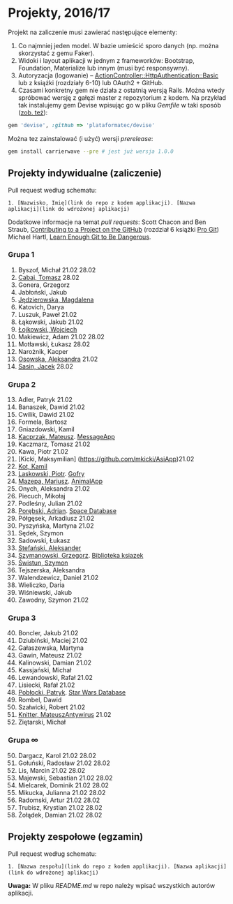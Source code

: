 # Projekty, 2016/17

Projekt na zaliczenie musi zawierać następujące elementy:

1. Co najmniej jeden model. W bazie umieścić sporo danych
  (np. można skorzystać z gemu Faker).
1. Widoki i layout aplikacji w jednym z frameworków:
   Bootstrap, Foundation, Materialize lub innym (musi być responsywny).
1. Autoryzacja (logowanie) – [ActionController::HttpAuthentication::Basic](http://edgeapi.rubyonrails.org/classes/ActionController/HttpAuthentication/Basic.html)
   lub z książki [](https://www.railstutorial.org/book) (rozdziały 6-10)
   lub OAuth2 + GitHub.
1. Czasami konkretny gem nie działa z ostatnią wersją Rails. Można wtedy spróbować
  wersję z gałęzi master z repozytorium z kodem. Na przykład tak instalujemy
  gem Devise wpisując go w pliku _Gemfile_ w taki sposób
  ([zob. też](http://bundler.io/git.html)):

```ruby
gem 'devise', :github => 'plataformatec/devise'
```
Można tez zainstalować (i użyć) wersji _prerelease_:
```sh
gem install carrierwave --pre # jest już wersja 1.0.0
```

## Projekty indywidualne (zaliczenie)

Pull request według schematu:
```
1. [Nazwisko, Imię](link do repo z kodem applikacji). [Nazwa aplikacji](link do wdrożonej aplikacji)
```

Dodatkowe informacje na temat _pull requests_: Scott Chacon and Ben Straub,
[Contributing to a Project on the GitHub](https://git-scm.com/book/en/v2/GitHub-Contributing-to-a-Project)
(rozdział 6 książki [Pro Git](https://git-scm.com/book/en/v2))
Michael Hartl, [Learn Enough Git to Be Dangerous](https://www.learnenough.com/git-tutorial).

<!--
  Regular Expressions Tutorial, http://www.regular-expressions.info/tutorial.html
     Find: (\d+),(.+),(.+),.+,.*
  Replace: $1. $2, $3
-->

### Grupa 1

1. Byszof, Michał 21.02 28.02
49. [Cabaj, Tomasz](https://github.com/tcabaj/ASI) 28.02
2. Gonera, Grzegorz
3. Jabłoński, Jakub
4. [Jędzierowska, Magdalena](https://github.com/MagdalenaJedzierowska/ASI)
5. Katovich, Darya
55. Luszuk, Paweł 21.02
6. Łąkowski, Jakub 21.02
7. [Łojkowski, Wojciech](https://github.com/wlojkowski/QuotesApp)
8. Makiewicz, Adam 21.02 28.02
9. Motławski, Łukasz 28.02
10. Narożnik, Kacper
11. [Osowska, Aleksandra](https://github.com/aleksandrao/Asi.git) 21.02
12. [Sasin, Jacek](https://github.com/jsasin/asi_lab) 28.02

### Grupa 2

13. Adler, Patryk 21.02
14. Banaszek, Dawid 21.02
15. Cwilik, Dawid 21.02
16. Formela, Bartosz
17. Gniazdowski, Kamil
18. [Kacprzak, Mateusz](https://github.com/implssv/MessageApp). [MessageApp](http://serene-spire-89656.herokuapp.com)
19. Kaczmarz, Tomasz 21.02
20. Kawa, Piotr 21.02
21. [Kicki, Maksymilian] (https://github.com/mkicki/AsiApp)21.02
53. [Kot, Kamil](https://github.com/KotMeow/asi-frameworks)
23. [Laskowski, Piotr](https://github.com/ozh204/Ruby-on-Rails). [Gofry](https://ozh204.herokuapp.com/)
24. [Mazepa, Mariusz](https://bitbucket.org/mmazepa/asi_zaliczenie). [AnimalApp](https://mmazepa.herokuapp.com/)
25. Onych, Aleksandra 21.02
26. Piecuch, Mikołaj
27. Podleśny, Julian 21.02
28. [Porębski, Adrian](https://bitbucket.org/APorebski/ror-1). [Space Database](https://sheltered-meadow-43448.herokuapp.com/)
29. Półgęsek, Arkadiusz 21.02
30. Pyszyńska, Martyna 21.02
31. Sędek, Szymon
63. Sadowski, Łukasz
32. [Stefański, Aleksander](https://github.com/astefanski1/rubyApp)
33. [Szymanowski, Grzegorz](https://github.com/gwszymanowski/Ruby-projekt-indywidualny). [Biblioteka ksiazek](https://biblioteka-ksiazek.herokuapp.com/)
34. [Świstun, Szymon](https://github.com/SzymonSwistun94/projekty-asi)
35. Tejszerska, Aleksandra
36. Walendzewicz, Daniel 21.02
37. Wieliczko, Daria
38. Wiśniewski, Jakub
39. Zawodny, Szymon 21.02

### Grupa 3

40. Boncler, Jakub 21.02
51. Dziubiński, Maciej 21.02
41. Gałaszewska, Martyna
42. Gawin, Mateusz 21.02
43. Kalinowski, Damian 21.02
44. Kassjański, Michał
45. Lewandowski, Rafał 21.02
46. Lisiecki, Rafał 21.02
47. [Pobłocki, Patryk](https://github.com/ppoblocki/projekt1_rails). [Star Wars Database](https://radiant-springs-24519.herokuapp.com/)
60. Rombel, Dawid
48. Szałwicki, Robert 21.02
22. [Knitter, Mateusz](https://github.com/supperbull/RubySEM6)[Antywirus](http://supperbull.herokuapp.com/) 21.02
63. Ziętarski, Michał

### Grupa ∞

50. Dargacz, Karol 21.02 28.02
52. Gołuński, Radosław 21.02 28.02
54. Lis, Marcin 21.02 28.02
56. Majewski, Sebastian 21.02 28.02
57. Mielcarek, Dominik 21.02 28.02
58. Mikucka, Julianna 21.02 28.02
59. Radomski, Artur 21.02 28.02
61. Trubisz, Krystian 21.02 28.02
62. Żołądek, Damian 21.02 28.02


## Projekty zespołowe (egzamin)

Pull request według schematu:
```
1. [Nazwa zespołu](link do repo z kodem applikacji). [Nazwa aplikacji](link do wdrożonej aplikacji)
```

**Uwaga:** W pliku _README.md_ w repo należy wpisać wszystkich autorów aplikacji.
